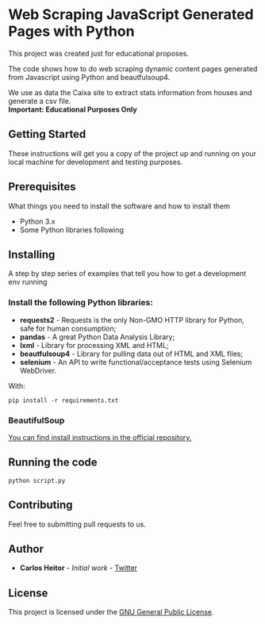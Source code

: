 # Web Scraping JavaScript Generated Pages with Python

This project was created just for educational proposes.

The code shows how to do web scraping dynamic content pages generated from Javascript using Python and beautfulsoup4.

We use as data the Caixa site to extract stats information from houses and generate a csv file.  
**Important: Educational Purposes Only**

## Getting Started

These instructions will get you a copy of the project up and running on your local machine for development and testing purposes.

## Prerequisites

What things you need to install the software and how to install them

* Python 3.x
* Some Python libraries following

## Installing

A step by step series of examples that tell you how to get a development env running

### Install the following Python libraries:

 * **requests2** - Requests is the only Non-GMO HTTP library for Python, safe for human consumption;
 * **pandas** - A great Python Data Analysis Library;
 * **lxml** - Library for processing XML and HTML;
 * **beautfulsoup4** - Library for pulling data out of HTML and XML files;
 * **selenium** - An API to write functional/acceptance tests using Selenium WebDriver.

With:
```
pip install -r requirements.txt
```

### BeautifulSoup

[You can find install instructions in the official repository.](https://www.crummy.com/software/BeautifulSoup/bs4/download/)


## Running the code

```
python script.py
```

## Contributing

Feel free to submitting pull requests to us.

## Author

* **Carlos Heitor** - *Initial work* - [Twitter](https://www.twitter.com/ccheitor)

## License

This project is licensed under the [GNU General Public License](https://opensource.org/licenses/GPL-3.0).
